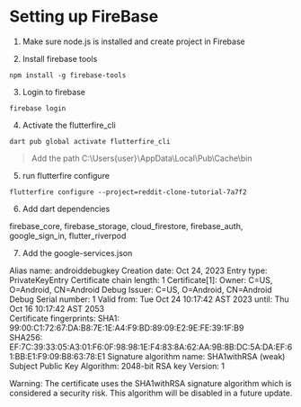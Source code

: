 # Setting up FireBase

1. Make sure node.js is installed and create project in Firebase

2. Install firebase tools
```
npm install -g firebase-tools
```

3. Login to firebase
```
firebase login
```

4. Activate the flutterfire_cli
```
dart pub global activate flutterfire_cli
```
> Add the path C:\Users\{user}\AppData\Local\Pub\Cache\bin

5. run flutterfire configure
```
flutterfire configure --project=reddit-clone-tutorial-7a7f2
```

6. Add dart dependencies

firebase_core, firebase_storage, cloud_firestore, firebase_auth, google_sign_in, flutter_riverpod


7. Add the google-services.json

Alias name: androiddebugkey
Creation date: Oct 24, 2023
Entry type: PrivateKeyEntry
Certificate chain length: 1
Certificate[1]:
Owner: C=US, O=Android, CN=Android Debug
Issuer: C=US, O=Android, CN=Android Debug
Serial number: 1
Valid from: Tue Oct 24 10:17:42 AST 2023 until: Thu Oct 16 10:17:42 AST 2053      
Certificate fingerprints:
         SHA1: 99:00:C1:72:67:DA:B8:7E:1E:A4:F9:BD:89:09:E2:9E:FE:39:1F:B9        
         SHA256: EF:7C:39:33:05:A3:01:F6:0F:98:98:1E:F4:83:8A:62:AA:9B:8B:DC:5A:DA:EF:61:BB:E1:F9:09:B8:63:78:E1
Signature algorithm name: SHA1withRSA (weak)
Subject Public Key Algorithm: 2048-bit RSA key
Version: 1

Warning:
The certificate uses the SHA1withRSA signature algorithm which is considered a security risk. This algorithm will be disabled in a future update.
